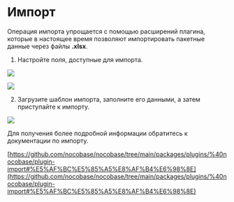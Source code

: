 # **Импорт**

Операция импорта упрощается с помощью расширений плагина, которые в настоящее время позволяют импортировать пакетные данные через файлы **.xlsx**.

1. Настройте поля, доступные для импорта.

![](https://static-docs.nocobase.com/967a130c06237e0724e5815fc3b16903.png)

![](https://static-docs.nocobase.com/0046c530677bff984db4d560956da35a.png)

2. Загрузите шаблон импорта, заполните его данными, а затем приступайте к импорту.

![](https://static-docs.nocobase.com/1038ab1b1fcdc7ad6e5346cde27eed49.png)

Для получения более подробной информации обратитесь к документации по импорту.

[https://github.com/nocobase/nocobase/tree/main/packages/plugins/%40nocobase/plugin-import#%E5%AF%BC%E5%85%A5%E8%AF%B4%E6%98%8E](https://github.com/nocobase/nocobase/tree/main/packages/plugins/%40nocobase/plugin-import#%E5%AF%BC%E5%85%A5%E8%AF%B4%E6%98%8E)
